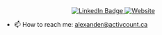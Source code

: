 <div id="badges" align="center">
  <a href="[Alexander B](https://www.linkedin.com/in/alexandrebobkov/)">
    <img src="https://img.shields.io/badge/LinkedIn-blue?style=for-the-badge&logo=linkedin&logoColor=white" alt="LinkedIn Badge"/>
  </a>
  <a href="[Alexander B](https://activcount.ca)">
    <img src="https://img.shields.io/badge/GoogleChrome-orange?style=for-the-badge&logo=googlechrome&logoColor=white" alt="Website"/>
  </a>
</div>

- 📫 How to reach me: alexander@activcount.ca

<!-- ### Hi there 👋

<!--
**alexandrebobkov/alexandrebobkov** is a ✨ _special_ ✨ repository because its `README.md` (this file) appears on your GitHub profile.

Here are some ideas to get you started:

- 🔭 I’m currently working on ...
- 🌱 I’m currently learning ...
- 👯 I’m looking to collaborate on ...
- 🤔 I’m looking for help with ...
- 💬 Ask me about ...
- 📫 How to reach me: ...
- 😄 Pronouns: ...
- ⚡ Fun fact: ...
-->
